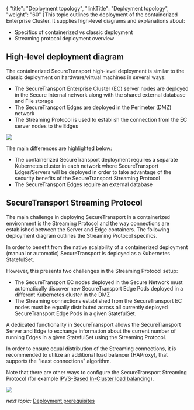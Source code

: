 {
    "title": "Deployment topology",
    "linkTitle": "Deployment topology",
    "weight": "60"
}This topic outlines the deployment of the containerized Enterprise Cluster. It supplies high-level diagrams and explanations about:

-   Specifics of containerized vs classic deployment
-   Streaming protocol deployment overview

<span id="High-lev"></span>

## High-level deployment diagram

The containerized SecureTransport high-level deployment is similar to the classic deployment on hardware/virtual machines in several ways:

-   The SecureTransport Enterprise Cluster (EC) server nodes are deployed in the Secure Internal network along with the shared external database and File storage
-   The SecureTransport Edges are deployed in the Perimeter (DMZ) network
-   The Streaming Protocol is used to establish the connection from the EC server nodes to the Edges

![](/Images/SecureTransport/contain-deployment-topology.png)

The main differences are highlighted below:

-   The containerized SecureTransport deployment requires a separate Kubernetes cluster in each network where SecureTransport Edges/Servers will be deployed in order to take advantage of the security benefits of the SecureTransport Streaming Protocol
-   The SecureTransport Edges require an external database

## SecureTransport Streaming Protocol

The main challenge in deploying SecureTransport in a containerized environment is the Streaming Protocol and the way connections are established between the Server and Edge containers. The following deployment diagram outlines the Streaming Protocol specifics.

In order to benefit from the native scalability of a containerized deployment (manual or automatic) SecureTransport is deployed as a Kubernetes StatefulSet.

However, this presents two challenges in the Streaming Protocol setup:

-   The SecureTransport EC nodes deployed in the Secure Network must automatically discover new SecureTransport Edge Pods deployed in a different Kubernetes cluster in the DMZ
-   The Streaming connections established from the SecureTransport EC nodes must be equally distributed across all currently deployed SecureTransport Edge Pods in a given StatefulSet.

A dedicated functionality in SecureTransport allows the SecureTransport Server and Edge to exchange information about the current number of running Edges in a given StatefulSet using the Streaming Protocol.

In order to ensure equal distribution of the Streaming connections, it is recommended to utilize an additional load balancer (HAProxy), that supports the "least connections" algorithm.

Note that there are other ways to configure the SecureTransport Streaming Protocol (for example [IPVS-Based In-Cluster load balancing](https://kubernetes.io/blog/2018/07/09/ipvs-based-in-cluster-load-balancing-deep-dive/ "IPVS-Based In-Cluster load balancing")).

![](/Images/SecureTransport/streaming-protocol.png)

*next topic:* <a href="../deployment-prerequisites" class="MCXref xref">Deployment prerequisites</a>
